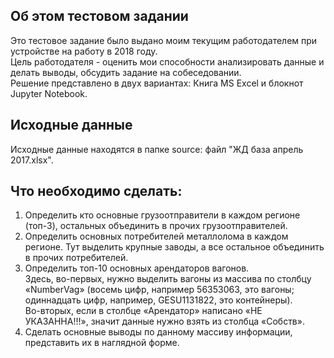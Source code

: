 ## Об этом тестовом задании
Это тестовое задание было выдано моим текущим работодателем при устройстве на работу в 2018 году.  
Цель работодателя - оценить мои способности анализировать данные и делать выводы, обсудить задание на собеседовании.  
Решение представлено в двух вариантах: Книга MS Excel и блокнот Jupyter Notebook.  

## Исходные данные
Исходные данные находятся в папке source: файл "ЖД база апрель 2017.xlsx".

## Что необходимо сделать:
1. Определить кто основные грузоотправители в каждом регионе (топ-3), остальных объединить в прочих грузоотправителей.
2. Определить основных потребителей металлолома в каждом регионе. Тут выделить крупные заводы, а все остальное объединить в прочих потребителей.
3. Определить топ-10 основных арендаторов вагонов.  
Здесь, во-первых, нужно выделить вагоны из массива по столбцу «NumberVag» (восемь цифр, например 56353063, это вагоны; одиннадцать цифр, например, GESU1131822, это контейнеры).   
Во-вторых, если в столбце «Арендатор» написано «НЕ УКАЗАННА!!!», значит данные нужно взять из столбца «Собств».  
4. Сделать основные выводы по данному массиву информации, представить их в наглядной форме.
